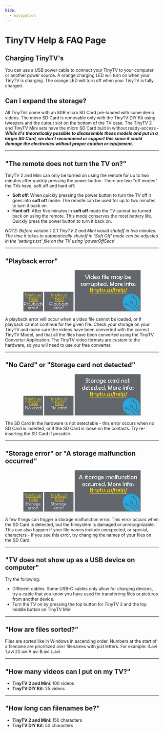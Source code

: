 ```yaml
---
hide:
  - navigation
---
```


# TinyTV Help & FAQ Page


## Charging TinyTV's

You can use a USB power cable to connect your TinyTV to your computer or another power source. A orange charging LED will turn on when your TinyTV is charging. The orange LED will turn off when your TinyTV is fully charged.


## Can I expand the storage?

All TinyTVs come with an 8GB micro SD Card pre-loaded with some demo videos. The micro SD Card is removable only with the TinyTV DIY Kit using tweezers and the cutout slot on the bottom of the TV case. The TinyTV 2 and TinyTV Mini sets have the micro SD Card built in without ready-access - ***While it's theoretically possible to disassemble these models and put in a larger SD Card, we don't recommend or support this since it could damage the electronics without proper caution or equipment.***

---

## "The remote does not turn the TV on?"

TinyTV 2 and Mini can only be turned on using the remote for up to two minutes after quickly pressing the power button. There are two "off modes" the TVs have, soft off and hard off:

  * **Soft off**: When quickly pressing the power button to turn the TV off it goes into **soft off** mode. The remote can be used for up to two minutes to turn it back on.
  * **Hard off**: After five minutes in **soft off** mode the TV cannot be turned back on using the remote. This mode conserves the most battery life. Quickly press the power button to turn it back on.

  _NOTE: Before version 1.2.1 TinyTV 2 and Mini would shutoff in two minutes. The time it takes to automatically shutoff in 'Soft Off' mode can be adjusted in the 'settings.txt' file on the TV using 'powerOffSecs'_

---

## "Playback error"

<center>
<img src="../images/PlaybackErrorSplash_64x64.png" alt="TinyTV Playback error TinyTV Mini" />
<img src="../images/PlaybackErrorSplash_96x64.png" alt="TinyTV Playback error TinyTV DIY Kit" />
<img src="../images/PlaybackErrorSplash_216x135.png" alt="TinyTV Playback error TinyTV 2" />
</center>

A playback error will occur when a video file cannot be loaded, or if playback cannot continue for the given file. Check your storage on your TinyTV and make sure the videos have been converted with the correct TinyTV Model, and that all the files have been converted using the TinyTV Converter Application. The TinyTV video formats are custom to the hardware, so you will need to use our free converter.

---

## "No Card" or "Storage card not detected"

<center>
<img src="../images/NoCardSplash_64x64.png" alt="TinyTV No card error TinyTV Mini" />
<img src="../images/NoCardSplash_96x64.png" alt="TinyTV No card error TinyTV DIY Kit" />
<img src="../images/NoCardSplash_216x135.png" alt="TinyTV No card error TinyTV 2" />
</center>

The SD Card in the hardware is not detectable - this error occurs when no SD Card is inserted, or if the SD Card is loose on the contacts. Try re-inserting the SD Card if possible.

---

## "Storage error" or "A storage malfunction occurred"

<center>
<img src="../images/StorageErrorSplash_64x64.png" alt="TinyTV Storage error TinyTV Mini" />
<img src="../images/StorageErrorSplash_96x64.png" alt="TinyTV Storage error TinyTV DIY Kit" />
<img src="../images/StorageErrorSplash_216x135.png" alt="TinyTV Storage error TinyTV 2" />
</center>


A few things can trigger a storage malfunction error. This error occurs when the SD Card is detected, but the filesystem is damaged or unrecognizable. This can also happen if your file names include unexpected, or special, characters - if you see this error, try changing the names of your files on the SD Card.

---

## "TV does not show up as a USB device on computer"
Try the following:

  * Different cables. Some USB-C cables only allow for charging devices, try a cable that you know you have used for transferring files or pictures from another device.
  * Turn the TV on by pressing the top button for TinyTV 2 and the top middle button on TinyTV Mini

---

## "How are files sorted?"
Files are sorted like in Windows in ascending order. Numbers at the start of a filename are prioritized over filenames with just letters. For example:
0.avi
1.avi
22.avi
A.avi
B.avi
L.avi

---

## "How many videos can I put on my TV?"
  * **TinyTV 2 and Mini**: 100 videos
  * **TinyTV DIY Kit**: 25 videos

---

## "How long can filenames be?"
  * **TinyTV 2 and Mini**: 150 characters
  * **TinyTV DIY Kit**: 50 characters